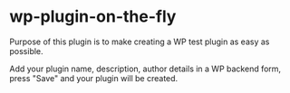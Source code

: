 # wp-plugin-on-the-fly
Purpose of this plugin is to make creating a WP test plugin as easy as possible.

Add your plugin name, description, author details in a WP backend form, press "Save" and your plugin will be created.
